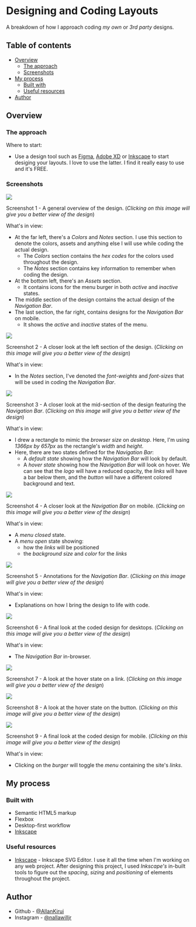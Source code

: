 # Designing and Coding Layouts

A breakdown of how I approach coding *my own* or *3rd party* designs.

## Table of contents

-  [Overview](#overview)
   -  [The approach](#the-approach)
   -  [Screenshots](#screenshots)
-  [My process](#my-process)
   -  [Built with](#built-with)
   -  [Useful resources](#useful-resources)
-  [Author](#author)

## Overview

### The approach

Where to start:

-  Use a design tool such as [Figma](https://www.figma.com/), [Adobe XD](https://www.adobe.com/products/xd.html) or [Inkscape](https://inkscape.org/) to start desiging your layouts. I love to use the latter. I find it really easy to use and it's FREE.

### Screenshots

![](./img/1.png)

Screenshot 1 - A general overview of the design. (*Clicking on this image will give you a better view of the design*) 

What's in view:
- At the far left, there's a *Colors* and *Notes* section. I use this section to denote the colors, assets and anything else I will use while coding the actual design.
  - The *Colors* section contains the *hex codes* for the colors used throughout the design.
  - The *Notes* section contains key information to remember when coding the design.
- At the bottom left, there's an *Assets* section.
  - It contains icons for the menu burger in both *active* and  *inactive* states.
- The middle section of the design contains the actual design of the *Navigation Bar*.
- The last section, the far right, contains designs for the *Navigation Bar* on mobile.
  - It shows the *active* and *inactive* states of the menu.

![](./img/2.png)

Screenshot 2 - A closer look at the left section of the design. (*Clicking on this image will give you a better view of the design*) 

What's in view:
- In the *Notes* section, I've denoted the *font-weights* and *font-sizes* that will be used in coding the *Navigation Bar*.

![](./img/3.png)

Screenshot 3 - A closer look at the mid-section of the design featuring the *Navigation Bar*. (*Clicking on this image will give you a better view of the design*) 

What's in view:
- I drew a rectangle to mimic the *browser size* on *desktop*. Here, I'm using *1366px by 657px* as the rectangle's *width* and *height*.
- Here, there are two states defined for the *Navigation Bar*:
  - A *default state* showing how the *Navigation Bar* will look by default.
  - A *hover state* showing how the *Navigation Bar* will look on hover. We can see that the *logo* will have a reduced opacity, the *links* will have a bar below them, and the *button* will have a different colored background and text.

![](./img/4.png)

Screenshot 4 - A closer look at the *Navigation Bar* on mobile. (*Clicking on this image will give you a better view of the design*) 

What's in view:
- A *menu closed* state.
- A *menu open* state showing: 
  - how the *links* will be positioned
  - the *background size* and *color* for the *links* 


![](./img/5.png)

Screenshot 5 - Annotations for the *Navigation Bar*. (*Clicking on this image will give you a better view of the design*) 

What's in view:
- Explanations on how I bring the design to life with code.

![](./img/6.png)

Screenshot 6 - A final look at the coded design for desktops. (*Clicking on this image will give you a better view of the design*) 

What's in view:
- The *Navigation Bar* in-browser.

![](./img/7.png)

Screenshot 7 - A look at the hover state on a link. (*Clicking on this image will give you a better view of the design*) 

![](./img/8.png)

Screenshot 8 - A look at the hover state on the button. (*Clicking on this image will give you a better view of the design*) 

![](./img/9.png)

Screenshot 9 - A final look at the coded design for mobile. (*Clicking on this image will give you a better view of the design*) 

What's in view:
- Clicking on the *burger* will toggle the *menu* containing the site's *links*.


## My process

### Built with

-  Semantic HTML5 markup
-  Flexbox
-  Desktop-first workflow
-  [Inkscape](https://inkscape.org)

### Useful resources

-  [Inkscape](https://inkscape.org) - Inkscape SVG Editor. I use it all the time when I'm working on any web project. After designing this project, I used *Inkscape's* in-built tools to figure out the _spacing_, _sizing_ and _positioning_ of elements throughout the project.

## Author

-  Github - [@AllanKirui](https://www.github.com/AllanKirui)
-  Instagram - [@nallawilljr](https://www.instagram.com/nallawilljr)

